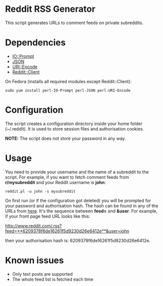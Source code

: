 # Reddit RSS Generator
This script generates URLs to comment feeds on private subreddits.

# Dependencies
* [IO::Prompt](https://metacpan.org/pod/IO::Prompt)
* [JSON](https://metacpan.org/pod/JSON)
* [URI::Encode](https://metacpan.org/pod/URI::Encode)
* [Reddit::Client](https://metacpan.org/pod/Reddit::Client)

On Fedora (installs all required modules except Reddit::Client):

    sudo yum install perl-IO-Prompt perl-JSON perl-URI-Encode

# Configuration
The script creates a configuration directory inside your home folder (~/.reddit). It is used to store session files and authorisation cookies.

**NOTE:** The script does not store your password in any way.

# Usage
You need to provide your username and the name of a subreddit to the script. For example, if you want to fetch comment feeds from __r/mysubreddit__ and your Reddit username is __john__:

    reddit.pl -u john -s mysubreddit

On first run (or if the configuration got deleted) you will be prompted for your password and authorisation hash. The hash can be found in any of the URLs from [here](https://www.reddit.com/prefs/feeds). It's the sequence between __feed=__ and __&user__. For example, if your front page feed URL looks like this:

http://www.reddit.com/.rss?feed=**6209378f6de16261f5d9230d26e6412e**&user=john

then your authorisation hash is: 6209378f6de16261f5d9230d26e6412e.

# Known issues
* Only text posts are supported
* The whole feed list is fetched each time
